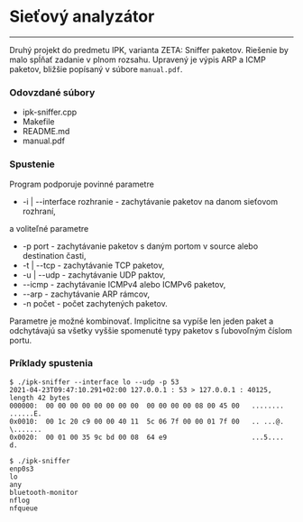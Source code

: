 # Sieťový analyzátor

---

Druhý projekt do predmetu IPK, varianta ZETA: Sniffer paketov. Riešenie by malo spĺňať zadanie v plnom rozsahu. Upravený je výpis ARP a ICMP paketov, bližšie popísaný v súbore `manual.pdf`.

### Odovzdané súbory
- ipk-sniffer.cpp
- Makefile
- README.md
- manual.pdf

### Spustenie
Program podporuje povinné parametre

 - -i | --interface rozhranie - zachytávanie paketov na danom sieťovom rozhraní,

a voliteľné parametre

- -p port - zachytávanie paketov s daným portom v source alebo destination časti,
- -t | --tcp - zachytávanie TCP paketov,
- -u | --udp - zachytávanie UDP paktov,
- --icmp - zachytávanie ICMPv4 alebo ICMPv6 paketov,
- --arp - zachytávanie ARP rámcov,
- -n počet - počet zachytených paketov.

Parametre je možné kombinovať. Implicitne sa vypíše len jeden paket a odchytávajú sa všetky vyššie spomenuté typy paketov s ľubovoľným číslom portu.

### Príklady spustenia

```
$ ./ipk-sniffer --interface lo --udp -p 53
2021-04-23T09:47:10.291+02:00 127.0.0.1 : 53 > 127.0.0.1 : 40125, length 42 bytes
000000:  00 00 00 00 00 00 00 00  00 00 00 00 08 00 45 00   ........ ......E.
0x0010:  00 1c 20 c9 00 00 40 11  5c 06 7f 00 00 01 7f 00   .. ...@. \.......
0x0020:  00 01 00 35 9c bd 00 08  64 e9                     ...5.... d.
```

```
$ ./ipk-sniffer 
enp0s3
lo
any
bluetooth-monitor
nflog
nfqueue
```